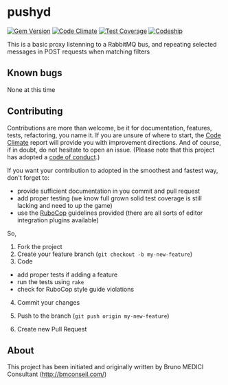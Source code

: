pushyd
====================================================================================

[![Gem Version](https://badge.fury.io/rb/pushyd.svg)](http://badge.fury.io/rb/pushyd)
[![Code Climate](https://codeclimate.com/github/bmedici/pushyd/badges/gpa.svg)](https://codeclimate.com/github/bmedici/pushyd)
[![Test Coverage](https://codeclimate.com/github/bmedici/pushyd/badges/coverage.svg)](https://codeclimate.com/github/bmedici/pushyd/coverage)
[ ![Codeship](https://codeship.com/projects/46492fd0-00a4-0134-6639-66759d382560/status?branch=master)](https://codeship.com/projects/153245)

This is a basic proxy listenning to a RabbitMQ bus, and repeating selected messages in POST requests when matching filters


Known bugs
------------------------------------------------------------------------------------

None at this time


Contributing
------------------------------------------------------------------------------------

Contributions are more than welcome, be it for documentation, features, tests,
refactoring, you name it. If you are unsure of where to start, the [Code
Climate](https://codeclimate.com/github/bmedici/pushyd) report will
provide you with improvement directions. And of course, if in doubt, do not
hesitate to open an issue. (Please note that this project has adopted a [code
of conduct](CODE_OF_CONDUCT.md).)

If you want your contribution to adopted in the smoothest and fastest way, don't
forget to:

* provide sufficient documentation in you commit and pull request
* add proper testing (we know full grown solid test coverage is still lacking and
  need to up the game)
* use the [RuboCop](https://github.com/bbatsov/rubocop) guidelines provided
  (there are all sorts of editor integration plugins available)

So,

1. Fork the project
2. Create your feature branch (`git checkout -b my-new-feature`)
3. Code
  * add proper tests if adding a feature
  * run the tests using `rake`
  * check for RuboCop style guide violations

4. Commit your changes
5. Push to the branch (`git push origin my-new-feature`)

6. Create new Pull Request


About
------------------------------------------------------------------------------------

This project has been initiated and originally written by
Bruno MEDICI Consultant (http://bmconseil.com/)



